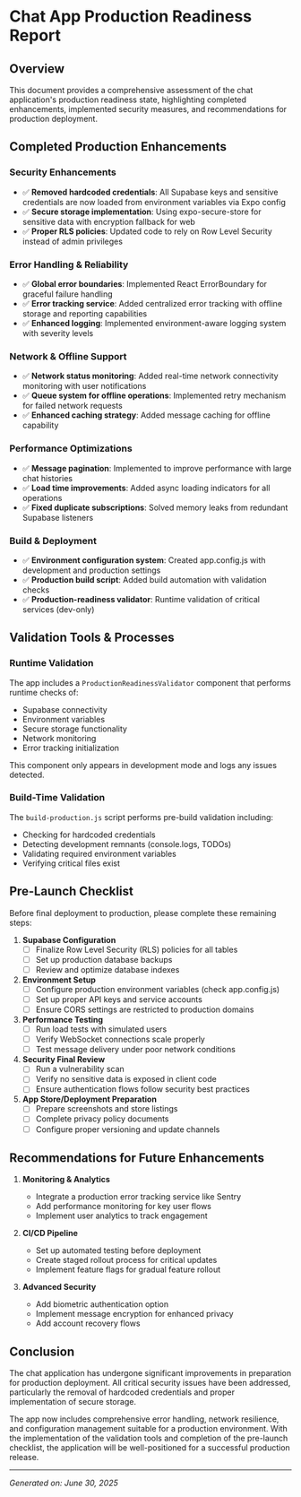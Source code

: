 # Chat App Production Readiness Report

## Overview
This document provides a comprehensive assessment of the chat application's production readiness state, highlighting completed enhancements, implemented security measures, and recommendations for production deployment.

## Completed Production Enhancements

### Security Enhancements
- ✅ **Removed hardcoded credentials**: All Supabase keys and sensitive credentials are now loaded from environment variables via Expo config
- ✅ **Secure storage implementation**: Using expo-secure-store for sensitive data with encryption fallback for web
- ✅ **Proper RLS policies**: Updated code to rely on Row Level Security instead of admin privileges

### Error Handling & Reliability
- ✅ **Global error boundaries**: Implemented React ErrorBoundary for graceful failure handling
- ✅ **Error tracking service**: Added centralized error tracking with offline storage and reporting capabilities
- ✅ **Enhanced logging**: Implemented environment-aware logging system with severity levels

### Network & Offline Support
- ✅ **Network status monitoring**: Added real-time network connectivity monitoring with user notifications
- ✅ **Queue system for offline operations**: Implemented retry mechanism for failed network requests
- ✅ **Enhanced caching strategy**: Added message caching for offline capability

### Performance Optimizations
- ✅ **Message pagination**: Implemented to improve performance with large chat histories
- ✅ **Load time improvements**: Added async loading indicators for all operations
- ✅ **Fixed duplicate subscriptions**: Solved memory leaks from redundant Supabase listeners

### Build & Deployment
- ✅ **Environment configuration system**: Created app.config.js with development and production settings
- ✅ **Production build script**: Added build automation with validation checks
- ✅ **Production-readiness validator**: Runtime validation of critical services (dev-only)

## Validation Tools & Processes

### Runtime Validation
The app includes a `ProductionReadinessValidator` component that performs runtime checks of:
- Supabase connectivity
- Environment variables
- Secure storage functionality
- Network monitoring
- Error tracking initialization

This component only appears in development mode and logs any issues detected.

### Build-Time Validation
The `build-production.js` script performs pre-build validation including:
- Checking for hardcoded credentials
- Detecting development remnants (console.logs, TODOs)
- Validating required environment variables
- Verifying critical files exist

## Pre-Launch Checklist

Before final deployment to production, please complete these remaining steps:

1. **Supabase Configuration**
   - [ ] Finalize Row Level Security (RLS) policies for all tables
   - [ ] Set up production database backups
   - [ ] Review and optimize database indexes

2. **Environment Setup**
   - [ ] Configure production environment variables (check app.config.js)
   - [ ] Set up proper API keys and service accounts
   - [ ] Ensure CORS settings are restricted to production domains

3. **Performance Testing**
   - [ ] Run load tests with simulated users
   - [ ] Verify WebSocket connections scale properly
   - [ ] Test message delivery under poor network conditions

4. **Security Final Review**
   - [ ] Run a vulnerability scan
   - [ ] Verify no sensitive data is exposed in client code
   - [ ] Ensure authentication flows follow security best practices

5. **App Store/Deployment Preparation**
   - [ ] Prepare screenshots and store listings
   - [ ] Complete privacy policy documents
   - [ ] Configure proper versioning and update channels

## Recommendations for Future Enhancements

1. **Monitoring & Analytics**
   - Integrate a production error tracking service like Sentry
   - Add performance monitoring for key user flows
   - Implement user analytics to track engagement

2. **CI/CD Pipeline**
   - Set up automated testing before deployment
   - Create staged rollout process for critical updates
   - Implement feature flags for gradual feature rollout

3. **Advanced Security**
   - Add biometric authentication option
   - Implement message encryption for enhanced privacy
   - Add account recovery flows

## Conclusion

The chat application has undergone significant improvements in preparation for production deployment. All critical security issues have been addressed, particularly the removal of hardcoded credentials and proper implementation of secure storage.

The app now includes comprehensive error handling, network resilience, and configuration management suitable for a production environment. With the implementation of the validation tools and completion of the pre-launch checklist, the application will be well-positioned for a successful production release.

---

*Generated on: June 30, 2025*
